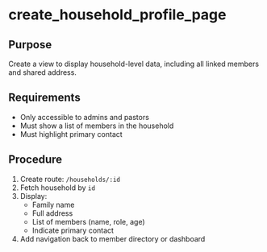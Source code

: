 # create_household_profile_page

## Purpose
Create a view to display household-level data, including all linked members and shared address.

## Requirements
- Only accessible to admins and pastors
- Must show a list of members in the household
- Must highlight primary contact

## Procedure
1. Create route: `/households/:id`
2. Fetch household by `id`
3. Display:
   - Family name
   - Full address
   - List of members (name, role, age)
   - Indicate primary contact
4. Add navigation back to member directory or dashboard
